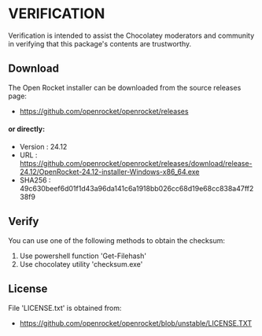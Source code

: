 # VERIFICATION
Verification is intended to assist the Chocolatey moderators and community in verifying that this package's contents are trustworthy.

## Download
The Open Rocket installer can be downloaded from the source releases page:
- https://github.com/openrocket/openrocket/releases

#### or directly:
- Version : 24.12
- URL     : https://github.com/openrocket/openrocket/releases/download/release-24.12/OpenRocket-24.12-installer-Windows-x86_64.exe
- SHA256  : 49c630beef6d01f1d43a96da141c6a1918bb026cc68d19e68cc838a47ff238f9

## Verify
You can use one of the following methods to obtain the checksum:
1. Use powershell function 'Get-Filehash'
2. Use chocolatey utility 'checksum.exe'

## License
File 'LICENSE.txt' is obtained from:
- https://github.com/openrocket/openrocket/blob/unstable/LICENSE.TXT
